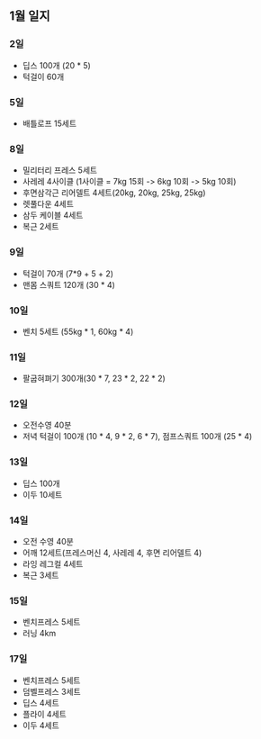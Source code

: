 ## 1월 일지

### 2일
- 딥스 100개 (20 * 5)
- 턱걸이 60개

### 5일 
- 배틀로프 15세트

### 8일
- 밀리터리 프레스 5세트
- 사레레 4사이클 (1사이클 = 7kg 15회 -> 6kg 10회 -> 5kg 10회)
- 후면삼각근 리어델트 4세트(20kg, 20kg, 25kg, 25kg)
- 렛풀다운 4세트
- 삼두 케이블 4세트
- 복근 2세트

### 9일
- 턱걸이 70개 (7*9 + 5 + 2)
- 맨몸 스쿼트 120개 (30 * 4)

### 10일
- 벤치 5세트 (55kg * 1, 60kg * 4)

### 11일
- 팔굽혀펴기 300개(30 * 7, 23 * 2, 22 * 2)

### 12일
- 오전수영 40분
- 저녁 턱걸이 100개 (10 * 4, 9 * 2, 6 * 7), 점프스쿼트 100개 (25 * 4)

### 13일
- 딥스 100개
- 이두 10세트

### 14일
- 오전 수영 40분
- 어깨 12세트(프레스머신 4, 사레레 4, 후면 리어델트 4)
- 라잉 레그컬 4세트
- 복근 3세트

### 15일
- 벤치프레스 5세트
- 러닝 4km

### 17일
- 벤치프레스 5세트
- 덤벨프레스 3세트
- 딥스 4세트
- 플라이 4세트
- 이두 4세트

